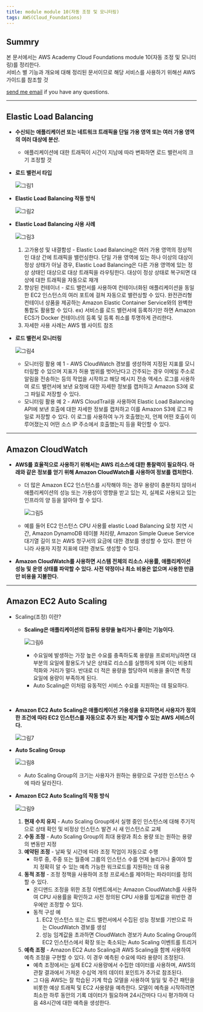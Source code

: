```yaml
---
title: module module 10(자동 조정 및 모니터링)
tags: AWS(Cloud_Foundations)
---
```


## Summry

본 문서에서는 AWS Academy Cloud Foundations module 10(자동 조정 및 모니터링)를 정리한다.  
서비스 별 기능과 개요에 대해 정리된 문서이므로 해당 서비스를 사용하기 위해선 AWS 가이드를 참조할 것

[send me email](mailto:jewel7492@gmail.com) if you have any questions.

<!--more-->

---

## Elastic Load Balancing

- **수신되는 애플리케이션 또는 네트워크 트래픽을 단일 가용 영역 또는 여러 가용 영역의 여러 대상에 분산.**
    - 애플리케이션에 대한 트래픽이 시간이 지남에 따라 변화하면 로드 밸런서의 크기 조정할 것
- **로드 밸런서 타입**
    
    ![그림1](/assets/AWS/Cloud_Foundations10/1.png)
    
- **Elastic Load Balancing 작동 방식**
    
    ![그림2](/assets/AWS/Cloud_Foundations10/2.png)
    
- **Elastic Load Balancing 사용 사례**
    
    ![그림3](/assets/AWS/Cloud_Foundations10/3.png)
    
    1. 고가용성 및 내결함성 - Elastic Load Balancing은 여러 가용 영역의 정상적인 대상 간에 트래픽을 밸런싱한다. 
    단일 가용 영역에 있는 하나 이상의 대상이 정상 상태가 아닐 경우, Elastic Load Balancing은 다른 가용 영역에 있는 정상 상태인 대상으로 대상 트래픽을 라우팅한다. 대상이 정상 상태로 복구되면 대상에 대한 트래픽을 자동으로 재개
    2. 향상된 컨테이너 - 로드 밸런서를 사용하여 컨테이너화된 애플리케이션을 동일한 EC2 인스턴스의 여러 포트에 걸쳐 자동으로 밸런싱할 수 있다.
    완전관리형 컨테이너 상품을 제공하는 Amazon Elastic Container Service와의 완벽한 통합도 활용할 수 있다. ex) 서비스를 로드 밸런서에 등록하기만 하면 Amazon ECS가 Docker 컨테이너의 등록 및 등록 취소를 투명하게 관리한다.
    3. 자세한 사용 사례는 AWS 웹 사이트 참조
- **로드 밸런서 모니터링**
    
    ![그림4](/assets/AWS/Cloud_Foundations10/4.png)
    
    - 모니터링 활용 예 1 - AWS CloudWatch 경보를 생성하여 지정된 지표를 모니터링할 수 있으며 지표가 허용 범위를 벗어난다고 간주되는 경우 이메일 주소로 알림을 전송하는 등의 작업을 시작하고 해당 메시지 전송
    액세스 로그를 사용하여 로드 밸런서에 보낸 요청에 대한 자세한 정보를 캡처하고 Amazon S3에 로그 파일로 저장할 수 있다.
    - 모니터링 활용 예 2 - AWS CloudTrail을 사용하여 Elastic Load Balancing API에 보낸 호출에 대한 자세한 정보를 캡처하고 이를 Amazon S3에 로그 파일로 저장할 수 있다.
    이 로그를 사용하여 누가 호출했는지, 언제 어떤 호출이 이루어졌는지 어떤 소스 IP 주소에서 호출했는지 등을 확인할 수 있다.

---

## Amazon CloudWatch

- **AWS를 효율적으로 사용하기 위해서는 AWS 리소스에 대한 통찰력이 필요하다. 아래와 같은 정보를 얻기 위해 Amazon CloudWatch를 사용하여 정보를 캡처한다.**
    - 더 많은 Amazon EC2 인스턴스를 시작해야 하는 경우 용량이 충분하지 않아서 애플리케이션의 성능 또는 가용성이 영향을 받고 있는 지, 실제로 사용되고 있는 인프라의 양 등을 알아야 할 수 있다.
    
        ![그림5](/assets/AWS/Cloud_Foundations10/5.png)
    
    - 예를 들어 EC2 인스턴스 CPU 사용률 elastic Load Balancing 요청 지연 시간, Amazon DynamoDB 테이블 처리량, Amazon Simple Queue Service 대기열 길이 또는 AWS 청구서의 요금에 대한 경보를 생성할 수 있다. 뿐만 아니라 사용자 지정 지표에 대한 경보도 생성할 수 있다.
- **Amazon CloudWatch를 사용하면 시스템 전체의 리소스 사용률, 애플리케이션 성능 및 운영 상태를 파악할 수 있다. 사전 약정이나 최소 비용은 없으며 사용한 만큼만 비용을 지불한다.**

---

## Amazon EC2 Auto Scaling

- Scaling(조정) 이란?
    - **Scaling은 애플리케이션의 컴퓨팅 용량을 늘리거나 줄이는 기능이다.**
        
        ![그림6](/assets/AWS/Cloud_Foundations10/6.png)
        
        - 수요일에 발생하는 가장 높은 수요를 충족하도록 용량을 프로비저닝하면 대부분의 요일에 활용도가 낮은 상태로 리소스를 실행하게 되며 이는 비용최적화와 거리가 멀다.
        반대로 더 적은 용량을 할당하여 비용을 줄이면 특정 요일에 용량이 부족하게 된다.
        - Auto Scaling은 이처럼 유동적인 서비스 수요를 지원하는 데 필요하다.

</br>

- **Amazon EC2 Auto Scaling은 애플리케이션 가용성을 유지하면서 사용자가 정의한 조건에 따라 EC2 인스턴스를 자동으로 추가 또는 제거할 수 있는 AWS 서비스이다.**
    
    ![그림7](/assets/AWS/Cloud_Foundations10/7.png)
    
- **Auto Scaling Group**
    
    ![그림8](/assets/AWS/Cloud_Foundations10/8.png)
    
    - Auto Scaling Group의 크기는 사용자가 원하는 용량으로 구성한 인스턴스 수에 따라 달라진다.

- **Amazon EC2 Auto Scaling의 작동 방식**
    
    ![그림9](/assets/AWS/Cloud_Foundations10/9.png)
    
    1. **현재 수치 유지** - Auto Scaling Group에서 실행 중인 인스턴스에 대해 주기적으로 상태 확인 및 비정상 인스턴스 발견 시 새 인스턴스로 교체
    2. **수동 조정** - Auto Scaling Group의 최대 용량과 최소 용량 또는 원하는 용량의 변동만 지정
    3. **예약된 조정** - 날짜 및 시간에 따라 조정 작업이 자동으로 수행
        - 하루 중, 주중 또는 월중에 그룹의 인스턴스 수를 언제 늘리거나 줄여야 할지 정확히 알 수 있는 예측 가능한 워크로드를 지원하는 데 유용
    4. **동적 조정** - 조정 정책을 사용하여 조청 프로세스를 제어하는 파라미터를 정의할 수 있다.
        - 온디맨드 조정을 위한 조정 이벤트에서는 Amazon CloudWatch를 사용하여 CPU 사용률을 확인하고 사전 정의된 CPU 사용률 임계값을 위반한 경우에만 조정할 수 있다.
        - 동적 구성 예
            1. EC2 인스턴스 또는 로드 밸런서에서 수집된 성능 정보를 기반으로 하는 CloudWatch 경보를 생성
            2. 성능 임계값을 초과하면 CloudWatch 경보가 Auto Scaling Group의 EC2 인스턴스에서 확장 또는 축소되는 Auto Scaling 이벤트를 트리거
    5. **예측 조정** - Amazon EC2 Auto Scaling과 AWS Scaling을 함께 사용하여 예측 조정을 구현할 수 있다. 이 경우 예측된 수요에 따라 용량이 조정된다.
        - 예측 조정에서는 실제 EC2 사용량에서 수집한 데이터를 사용하며, AWS의 관찰 결과에서 가져온 수십억 개의 데이터 포인트가 추가로 참조된다.
        - 그 다음 AWS는 잘 학습된 기계 학습 모델을 사용하여 일일 및 주간 패턴을 비롯한 예상 트래픽 및 EC2 사용량을 예측한다.
        모델이 예측을 시작하려면 최소한 하루 동안의 기록 데이터가 필요하며 24시간마다 다시 평가하여 다음 48시간에 대한 예측을 생성한다.
